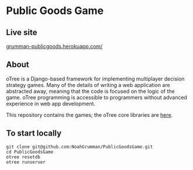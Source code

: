 # Public Goods Game

## Live site
[grumman-publicgoods.herokuapp.com/](https://grumman-publicgoods.herokuapp.com/)

## About

oTree is a Django-based framework for implementing multiplayer decision strategy games.
Many of the details of writing a web application are abstracted away,
meaning that the code is focused on the logic of the game.
oTree programming is accessible to programmers without advanced experience in web app development.

This repository contains the games; the oTree core libraries are [here](https://github.com/oTree-org/otree-core).

## To start locally

```
git clone git@github.com:NoahGrumman/PublicGoodsGame.git
cd PublicGoodsGame
otree resetdb
otree runserver
```